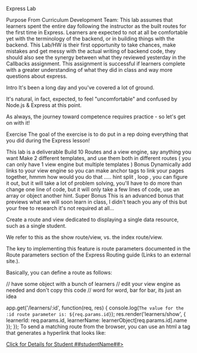 Express Lab

Purpose From Curriculum Development Team: This lab assumes that learners spent the entire day following the instructor as the built routes for the first time in Express. Learners are expected to not at all be comfortable yet with the terminology of the backend, or in building things with the backend. This Lab/HW is their first opportunity to take chances, make mistakes and get messy with the actual writing of backend code, they should also see the synergy between what they reviewed yesterday in the Callbacks assignment. This assignment is successful if learners complete with a greater understanding of what they did in class and way more questions about express.




Intro
It's been a long day and you've covered a lot of ground.

It's natural, in fact, expected, to feel "uncomfortable" and confused by Node.js & Express at this point.

As always, the journey toward competence requires practice - so let's get on with it!




Exercise
The goal of the exercise is to do put in a rep doing everything that you did during the Express lesson!

This lab is a deliverable
Build 10 Routes and a view engine, say anything you want
Make 2 different templates, and use them both in different routes ( you can only have 1 view engine but multiple templates )
Bonus
Dynamically add links to your view engine so you can make anchor tags to link your pages together, hmmm how would you do that ….. hint split , loop , you can figure it out, but it will take a lot of problem solving, you'll have to do more than change one line of code, but it will only take a few lines of code, use an array or object another hint.
Super Bonus
This is an advanced bonus that previews what we will soon learn in class, I didn't teach you any of this but your free to research it's not required at all…

Create a route and view dedicated to displaying a single data resource, such as a single student.

We refer to this as the show route/view, vs. the index route/view.

The key to implementing this feature is route parameters documented in the Route parameters section of the Express Routing guide (Links to an external site.).

Basically, you can define a route as follows:

// have some object with a bunch of learners
// edit your view engine as needed and don't copy this code
// word for word, bar for bar, its just an idea

app.get('/learners/:id', function(req, res) {
  console.log(`The value for the :id route parameter is: ${req.params.id}`);
  res.render('learners/show', { learnerId: req.params.id, learnerName: learnerObject[req.params.id].name });
});
To send a matching route from the browser, you can use an html a tag that generates a hyperlink that looks like:

<a href="/learners/ ##learnerId##">
  Click for Details for Student ##studentName##>
</a>